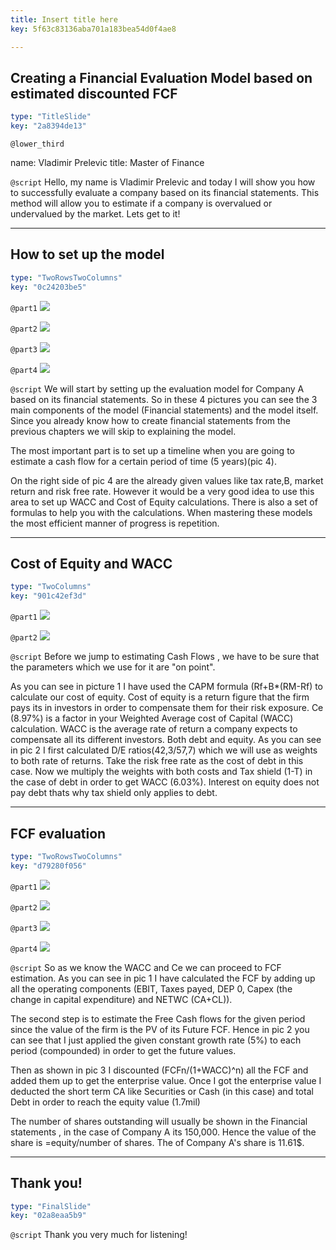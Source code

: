 ```yaml
---
title: Insert title here
key: 5f63c83136aba701a183bea54d0f4ae8

---
```

## Creating a Financial Evaluation Model based on estimated discounted FCF

```yaml
type: "TitleSlide"
key: "2a8394de13"
```

`@lower_third`

name: Vladimir Prelevic
title: Master of Finance


`@script`
Hello, my name is Vladimir Prelevic and today I will show you how to successfully evaluate a company based on its financial statements. This method will allow you to estimate if a company is overvalued or undervalued by the market. Lets get to it!


---
## How to set up the model

```yaml
type: "TwoRowsTwoColumns"
key: "0c24203be5"
```

`@part1`
![](http://assets.datacamp.com/production/repositories/4087/datasets/b521b6ad88795fe76f4c282bfba1d02535200579/Balance%20Sheet.PNG)


`@part2`
![](http://assets.datacamp.com/production/repositories/4087/datasets/6e88924ad75ba56f45289574b7bf6dcc6d4838e5/Income%20statment.PNG)


`@part3`
![](http://assets.datacamp.com/production/repositories/4087/datasets/b89a108ebaf60e0ccbafe6882d41ffc63a34fb04/Cash%20flow%20statment.PNG)


`@part4`
![](http://assets.datacamp.com/production/repositories/4087/datasets/f0cf38117d770a71fe6c13add23a3a90d27eb450/Evaluation%20template.PNG)


`@script`
We will start by setting up the evaluation model for Company A based on its financial statements.
So in these 4 pictures you can see the 3 main components of the model (Financial statements) and the model itself. Since you already know how to create financial statements from the previous chapters we will skip to explaining the model. 

The most important part is to set up a timeline when you are going to estimate a cash flow for a certain period of time (5 years)(pic 4).

On the right side of pic 4 are the already given values like tax rate,B, market return and risk free rate. However it would be a very good idea to use this area to set up WACC and Cost of Equity calculations.
There is also a set of formulas to help you with the calculations. When mastering these models the most efficient manner of progress is repetition.


---
## Cost of Equity and WACC

```yaml
type: "TwoColumns"
key: "901c42ef3d"
```

`@part1`
![](http://assets.datacamp.com/production/repositories/4087/datasets/c68f195b3b3c11e33c1cd17c362dc700ff9a13b3/Cost%20of%20equity.PNG)


`@part2`
![](http://assets.datacamp.com/production/repositories/4087/datasets/8a48f3f158ce8e8f3569b3da05dfa20efc613e7d/WACC.PNG)


`@script`
Before we jump to estimating Cash Flows , we have to be sure that the parameters which we use for it are "on point". 

As you can see in picture 1 I have used the CAPM formula (Rf+B*(RM-Rf) to calculate our cost of equity. Cost of equity is a return figure that the firm pays its in investors in order to compensate them for their risk exposure. 
Ce (8.97%) is a factor in your Weighted Average cost of Capital (WACC) calculation. WACC is the average rate of return a company expects to compensate all its different investors. Both debt and equity. As you can see in pic 2 I first calculated D/E ratios(42,3/57,7) which we will use as weights to both rate of returns. Take the risk free rate as the cost of debt in this case. Now we multiply the weights with both costs and Tax shield (1-T) in the case of debt in order to get WACC (6.03%). Interest on equity does not pay debt thats why tax shield only applies to debt.


---
## FCF evaluation

```yaml
type: "TwoRowsTwoColumns"
key: "d79280f056"
```

`@part1`
![](http://assets.datacamp.com/production/repositories/4087/datasets/49803ddd15e830fa86e56d0839f48f57390de976/FCF.PNG)


`@part2`
![](http://assets.datacamp.com/production/repositories/4087/datasets/abbde573058c5a5b876b3ab97f9f9a2618e2ea76/Cash%20flow%20growth.PNG)


`@part3`
![](http://assets.datacamp.com/production/repositories/4087/datasets/bac4ac6e9c21045145d93979c23ad29b88d84f32/PV%20of%20FCF.PNG)


`@part4`
![](http://assets.datacamp.com/production/repositories/4087/datasets/808700bbd1c1940fc641c67262ffe09be51ab5aa/Share%20price.PNG)


`@script`
So as we know the WACC and Ce we can proceed to FCF estimation. As you can see in pic 1 I have calculated the FCF by adding up all the operating components (EBIT, Taxes payed, DEP 0, Capex (the change in capital expenditure) and NETWC (CA+CL)).

The second step is to estimate the Free Cash flows for the given period since the value of the firm is the PV of its Future FCF. Hence in pic 2 you can see that I just applied the given constant growth rate (5%) to each period (compounded) in order to get the future values.

Then as shown in pic 3 I discounted (FCFn/(1+WACC)^n) all the FCF and added them up to get the enterprise value. Once I got the enterprise value I deducted the short term CA like Securities or Cash (in this case) and total Debt in order to reach the equity value (1.7mil)

The number of shares outstanding will usually be shown in the Financial statements , in the case of Company A its 150,000. Hence the value of the share is =equity/number of shares. The of Company A's share is 11.61$.


---
## Thank you!

```yaml
type: "FinalSlide"
key: "02a8eaa5b9"
```

`@script`
Thank you very much for listening!

